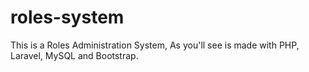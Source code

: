 # roles-system
This is a Roles Administration System, As you'll see is made with PHP, Laravel, MySQL and Bootstrap.
